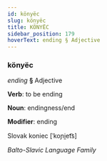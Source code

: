 ```yaml
---
id: könyëc
slug: könyëc
title: KÖNYËC
sidebar_position: 179
hoverText: ending § Adjective
---
```


### könyëc

*ending* **§** Adjective

**Verb**: to be ending

**Noun**: endingness/end

**Modifier**: ending

Slovak koniec [ˈkoɲi̯et͡s]

*Balto-Slavic Language Family*